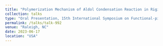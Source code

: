 ```yaml
---
title: "Polymerization Mechanism of Aldol Condensation Reaction in Rigid Rod Conjugated Polymers"
collection: talks
type: "Oral Presentation, 15th International Symposium on Functional-pi Electron Systems"
permalink: /talks/talk-992
venue: "Raleigh, NC"
date: 2023-06-17
location: "USA"
---
```

